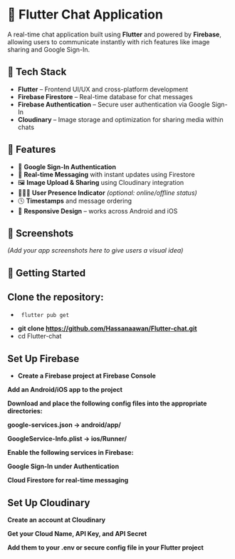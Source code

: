 # 💬 Flutter Chat Application

A real-time chat application built using **Flutter** and powered by **Firebase**, allowing users to communicate instantly with rich features like image sharing and Google Sign-In.

## 🔧 Tech Stack

- **Flutter** – Frontend UI/UX and cross-platform development
- **Firebase Firestore** – Real-time database for chat messages
- **Firebase Authentication** – Secure user authentication via Google Sign-In
- **Cloudinary** – Image storage and optimization for sharing media within chats

## 🚀 Features

- 🔐 **Google Sign-In Authentication**
- 💬 **Real-time Messaging** with instant updates using Firestore
- 🖼️ **Image Upload & Sharing** using Cloudinary integration
- 🧑‍🤝‍🧑 **User Presence Indicator** _(optional: online/offline status)_
- 🕓 **Timestamps** and message ordering
- 🔄 **Responsive Design** – works across Android and iOS

## 📸 Screenshots

_(Add your app screenshots here to give users a visual idea)_

## 🔧 Getting Started

## Clone the repository:

- ```bash
   flutter pub get
  ```
- **git clone https://github.com/Hassanaawan/Flutter-chat.git**
- cd Flutter-chat

## Set Up Firebase

- **Create a Firebase project at Firebase Console**

**Add an Android/iOS app to the project**

**Download and place the following config files into the appropriate directories:**

**google-services.json → android/app/**

**GoogleService-Info.plist → ios/Runner/**

**Enable the following services in Firebase:**

**Google Sign-In under Authentication**

**Cloud Firestore for real-time messaging**

## Set Up Cloudinary

**Create an account at Cloudinary**

**Get your Cloud Name, API Key, and API Secret**

**Add them to your .env or secure config file in your Flutter project**
